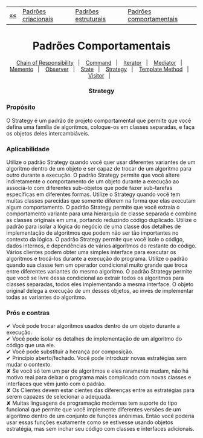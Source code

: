 <h5 align="center">
<table align="center">
  <tr>
    <td><a href="https://github.com/jfmsantos/design-patterns">«« </a></td>
    <td><a href="https://github.com/jfmsantos/design-patterns/tree/master/src/creational">Padrões criacionais</a></td>
    <td><a href="https://github.com/jfmsantos/design-patterns/tree/master/src/estruturais">Padrões estruturais</a></td>
    <td><a href="https://github.com/jfmsantos/design-patterns/tree/master/src/comportamentais">Padrões comportamentais</a></td>
  </tr>
</table>
</h5>

<h1 align="center">
  Padrões Comportamentais
</h1>

<p align="center">
  <a href="https://github.com/jfmsantos/design-patterns/tree/master/src/comportamentais/chain_of_responsibility">Chain of Responsibility</a>&nbsp;&nbsp;&nbsp;|&nbsp;&nbsp;&nbsp;
  <a href="https://github.com/jfmsantos/design-patterns/tree/master/src/comportamentais/command">Command</a>&nbsp;&nbsp;&nbsp;|&nbsp;&nbsp;&nbsp;
  <a href="https://github.com/jfmsantos/design-patterns/tree/master/src/comportamentais/iterator">Iterator</a>&nbsp;&nbsp;&nbsp;|&nbsp;&nbsp;&nbsp;
  <a href="https://github.com/jfmsantos/design-patterns/tree/master/src/comportamentais/mediator">Mediator</a>&nbsp;&nbsp;&nbsp;|&nbsp;&nbsp;&nbsp;
  <a href="https://github.com/jfmsantos/design-patterns/tree/master/src/comportamentais/memento">Memento</a>&nbsp;&nbsp;&nbsp;|&nbsp;&nbsp;&nbsp;
  <a href="https://github.com/jfmsantos/design-patterns/tree/master/src/comportamentais/observer">Observer</a>&nbsp;&nbsp;&nbsp;|&nbsp;&nbsp;&nbsp;
  <a href="https://github.com/jfmsantos/design-patterns/tree/master/src/comportamentais/state">State</a>&nbsp;&nbsp;&nbsp;|&nbsp;&nbsp;&nbsp;
  <a href="https://github.com/jfmsantos/design-patterns/tree/master/src/comportamentais/strategy">Strategy</a>&nbsp;&nbsp;&nbsp;|&nbsp;&nbsp;&nbsp;
  <a href="https://github.com/jfmsantos/design-patterns/tree/master/src/comportamentais/template">Template Method</a>&nbsp;&nbsp;&nbsp;|&nbsp;&nbsp;&nbsp;
  <a href="https://github.com/jfmsantos/design-patterns/tree/master/src/comportamentais/visitor">Visitor</a>&nbsp;&nbsp;&nbsp;|&nbsp;&nbsp;&nbsp;
</p>

<h3 align="center">
  Strategy
</h3>

<h3 align="left">
  Propósito
</h3>

O Strategy é um padrão de projeto comportamental que permite que você defina uma família de algoritmos, coloque-os em classes separadas, e faça os objetos deles intercambiáveis.

<h3 align="left">
  Aplicabilidade
</h3>

  Utilize o padrão Strategy quando você quer usar diferentes variantes de um algoritmo dentro de um objeto e ser capaz de trocar de um algoritmo para outro durante a execução.
  O padrão Strategy permite que você altere indiretamente o comportamento de um objeto durante a execução ao associá-lo com diferentes sub-objetos que pode fazer sub-tarefas específicas em diferentes formas.
  Utilize o Strategy quando você tem muitas classes parecidas que somente diferem na forma que elas executam algum comportamento.
  O padrão Strategy permite que você extraia o comportamento variante para uma hierarquia de classe separada e combine as classes originais em uma, portando reduzindo código duplicado.
  Utilize o padrão para isolar a lógica do negócio de uma classe dos detalhes de implementação de algoritmos que podem não ser tão importantes no contexto da lógica.
  O padrão Strategy permite que você isole o código, dados internos, e dependências de vários algoritmos do restante do código. Vários clientes podem obter uma simples interface para executar os algoritmos e trocá-los durante a execução do programa.
  Utilize o padrão quando sua classe tem um operador condicional muito grande que troca entre diferentes variantes do mesmo algoritmo.
  O padrão Strategy permite que você se livre dessa condicional ao extrair todos os algoritmos para classes separadas, todos eles implementando a mesma interface. O objeto original delega a execução de um desses objetos, ao invés de implementar todas as variantes do algoritmo.

<h3 align="left">
  Prós e contras
</h3>

 ✔   Você pode trocar algoritmos usados dentro de um objeto durante a execução.
 <br>
 ✔  Você pode isolar os detalhes de implementação de um algoritmo do código que usa ele.
 <br>
 ✔  Você pode substituir a herança por composição.
 <br>
 ✔  Princípio aberto/fechado. Você pode introduzir novas estratégias sem mudar o contexto.
 <br>
 ✘		Se você só tem um par de algoritmos e eles raramente mudam, não há motivo real para deixar o programa mais complicado com novas classes e interfaces que vêm junto com o padrão.
 <br>
 ✘		Os Clientes devem estar cientes das diferenças entre as estratégias para serem capazes de selecionar a adequada.
 <br>
 ✘		Muitas linguagens de programação modernas tem suporte do tipo funcional que permite que você implemente diferentes versões de um algoritmo dentro de um conjunto de funções anônimas. Então você poderia usar essas funções exatamente como se estivesse usando objetos estratégia, mas sem inchar seu código com classes e interfaces adicionais.
